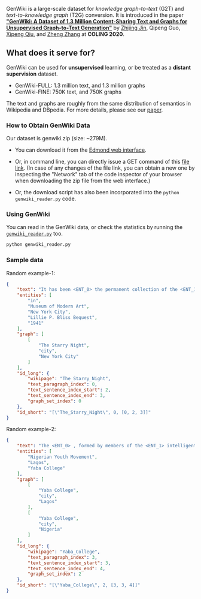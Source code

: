 
GenWiki is a large-scale dataset for *knowledge graph-to-text* (G2T) and *text-to-knowledge graph* (T2G) conversion. It is introduced in the paper [**"GenWiki: A Dataset of 1.3 Million Content-Sharing Text and Graphs for Unsupervised Graph-to-Text Generation"**](https://www.aclweb.org/anthology/2020.coling-main.217.pdf) by [Zhijing Jin](zhijing-jin.com), Qipeng Guo, [Xipeng Qiu](https://xpqiu.github.io/en.html), and [Zheng Zhang](https://shanghai.nyu.edu/academics/faculty/directory/zheng-zhang) at **COLING 2020**.

## What does it serve for?

GenWiki can be used for **unsupervised** learning, or be treated as a **distant supervision** dataset.

- GenWiki-FULL: 1.3 million text, and 1.3 million graphs
- GenWiki-FINE: 750K text, and 750K graphs

The text and graphs are roughly from the same distribution of semantics in Wikipedia and DBpedia. For more details, please see our [paper](https://www.aclweb.org/anthology/2020.coling-main.217.pdf).
 
### How to Obtain GenWiki Data

Our dataset is genwiki.zip (size: ~279M). 

- You can download it from the [Edmond web interface](https://edmond.mpg.de/dataset.xhtml?persistentId=doi%3A10.17617%2F3.YGO7EW#).

- Or, in command line, you can directly issue a GET command of this [file link](https://dev-edmond-objstor-hdd.s3.gwdg.de/10.17617/3.YGO7EW/18cc9ead959-90ea6ac85afa?response-content-disposition=attachment%3B%20filename%2A%3DUTF-8%27%27genwiki.zip&response-content-type=application%2Fzip&X-Amz-Algorithm=AWS4-HMAC-SHA256&X-Amz-Date=20240102T135301Z&X-Amz-SignedHeaders=host&X-Amz-Expires=86400&X-Amz-Credential=W7RIGMB4SLQMPMLDY4FF%2F20240102%2Fdataverse%2Fs3%2Faws4_request&X-Amz-Signature=10bc53e39162d5ecede6dfb027e0515a010d3949d17ffe3557a018ee8b9482db). (In case of any changes of the file link, you can obtain a new one by inspecting the "Network" tab of the code inspector of your browser when downloading the zip file from the web interface.)

- Or, the download script has also been incorporated into the `python genwiki_reader.py` code.

### Using GenWiki
You can read in the GenWiki data, or check the statistics by running the [`genwiki_reader.py`](genwiki_reader.py) too.
```bash
python genwiki_reader.py
```

### Sample data
Random example-1:

```json
{
    "text": "It has been <ENT_0> the permanent collection of the <ENT_1> <ENT_0> <ENT_2> since <ENT_4> , acquired through the <ENT_3> .",
    "entities": [
        "in",
        "Museum of Modern Art",
        "New York City",
        "Lillie P. Bliss Bequest",
        "1941"
    ],
    "graph": [
        [
            "The Starry Night",
            "city",
            "New York City"
        ]
    ],
    "id_long": {
        "wikipage": "The_Starry_Night",
        "text_paragraph_index": 0,
        "text_sentence_index_start": 2,
        "text_sentence_index_end": 3,
        "graph_set_index": 0
    },
    "id_short": "[\"The_Starry_Night\", 0, [0, 2, 3]]"
}
```
Random example-2:
```json
{
    "text": "The <ENT_0> , formed by members of the <ENT_1> intelligentsia who were protesting the plan for <ENT_2> , soon became an important nationalist organization .",
    "entities": [
        "Nigerian Youth Movement",
        "Lagos",
        "Yaba College"
    ],
    "graph": [
        [
            "Yaba College",
            "city",
            "Lagos"
        ],
        [
            "Yaba College",
            "city",
            "Nigeria"
        ]
    ],
    "id_long": {
        "wikipage": "Yaba_College",
        "text_paragraph_index": 3,
        "text_sentence_index_start": 3,
        "text_sentence_index_end": 4,
        "graph_set_index": 2
    },
    "id_short": "[\"Yaba_College\", 2, [3, 3, 4]]"
}
```
